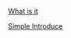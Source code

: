 [What is it](https://docs.unity3d.com/Manual/ScriptCompilationAssemblyDefinitionFiles.html)

[Simple Introduce](https://www.jianshu.com/p/53161ce351e7)
